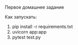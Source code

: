 Первое домашнее задание

Как запускать:
1) pip install -r requirements.txt
2) uvicorn app:app
3) pytest test.py
